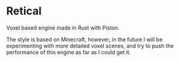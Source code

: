 # Retical
Voxel based engine made in Rust with Piston.

The style is based on Minecraft, however, in the future I will be experimenting with more detailed voxel scenes, and try to push the performance of this engine as far as I could get it.
